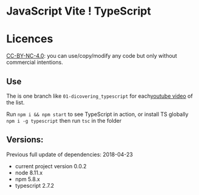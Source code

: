 # JavaScript Vite ! TypeScript

# Licences

 [CC-BY-NC-4.0](https://creativecommons.org/licenses/by-nc/4.0/): you can use/copy/modify any code but only without commercial intentions. 


## Use
The is one branch like `01-dicovering_typescript` for each[youtube video](https://www.youtube.com/playlist?list=PLoodjd4heb-TTBLX3KDqLZR6tG5qh5FhJ) of the list.


Run `npm i && npm start` to see TypeScript in action, or install TS globally `npm i -g typescript` then run `tsc` in the folder

## Versions:

Previous full update of dependencies: 2018-04-23
* current project version 0.0.2
* node 8.11.x
* npm 5.8.x
* typescript 2.7.2
